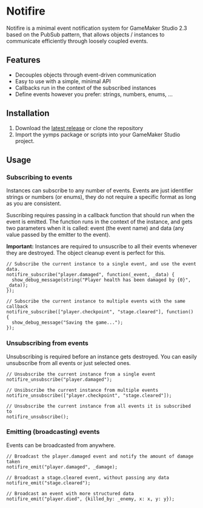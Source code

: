 # Notifire
Notifire is a minimal event notification system for GameMaker Studio 2.3 based on the PubSub pattern, that allows objects / instances to communicate efficiently through loosely coupled events.

## Features
- Decouples objects through event-driven communication
- Easy to use with a simple, minimal API
- Callbacks run in the context of the subscribed instances
- Define events however you prefer: strings, numbers, enums, ...

## Installation  
1. Download the [latest release](https://github.com/Homunculus84/Notifire/releases) or clone the repository
2. Import the yymps package or scripts into your GameMaker Studio project.

## Usage

### Subscribing to events
Instances can subscribe to any number of events. Events are just identifier strings or numbers (or enums), they do not require a specific format as long as you are consistent.

Suscribing requires passing in a callback function that should run when the event is emitted. The function runs in the context of the instance, and gets two parameters when it is called: event (the event name) and data (any value passed by the emitter to the event).

**Important:** Instances are required to unsuscribe to all their events whenever they are destroyed. The object cleanup event is perfect for this.

```gml
// Subscribe the current instance to a single event, and use the event data.
notifire_subscribe("player.damaged", function(_event, _data) {
  show_debug_message(string("Player health has been damaged by {0}", _data));
});

// Subscribe the current instance to multiple events with the same callback
notifire_subscribe(["player.checkpoint", "stage.cleared"], function() {
  show_debug_message("Saving the game...");
});
```

### Unsubscribing from events
Unsubscribing is required before an instance gets destroyed. You can easily unsubscribe from all events or just selected ones.

```gml
// Unsubscribe the current instance from a single event
notifire_unsubscribe("player.damaged");

// Unsibscribe the current instance from multiple events
notifire_unsubscribe(["player.checkpoint", "stage.cleared"]);

// Unsubscribe the current instance from all events it is subscribed to
notifire_unsubscribe();
```

### Emitting (broadcasting) events
Events can be broadcasted from anywhere. 

```gml
// Broadcast the player.damaged event and notify the amount of damage taken
notifire_emit("player.damaged", _damage);

// Broadcast a stage.cleared event, without passing any data
notifire_emit("stage.cleared");

// Broadcast an event with more structured data
notifire_emit("player.died", {killed_by: _enemy, x: x, y: y});
```
